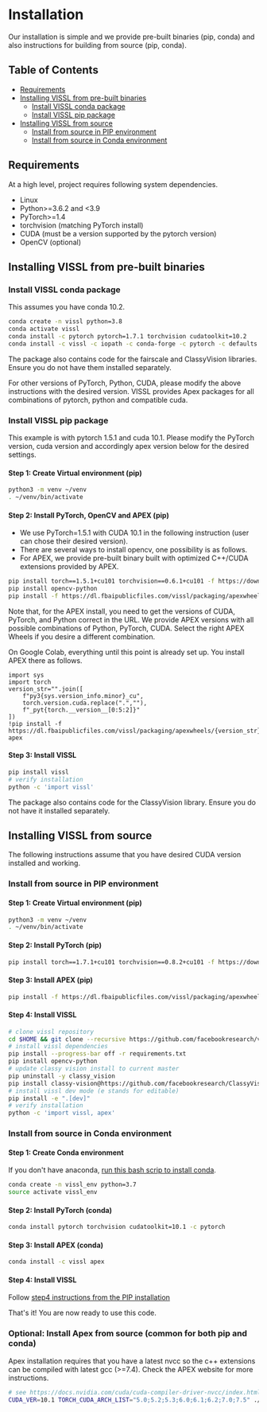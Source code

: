 # Installation

Our installation is simple and we provide pre-built binaries (pip, conda) and also instructions for building from source (pip, conda).

## Table of Contents
- [Requirements](#requirements)
- [Installing VISSL from pre-built binaries](#Installing-VISSL-from-pre-built-binaries)
   - [Install VISSL conda package](#Install-VISSL-conda-package)
   - [Install VISSL pip package](#Install-VISSL-pip-package)
- [Installing VISSL from source](#Installing-VISSL-from-source)
    - [Install from source in PIP environment](#Install-from-source-in-PIP-environment)
    - [Install from source in Conda environment](#Install-from-source-in-Conda-environment)


## Requirements

At a high level, project requires following system dependencies.

- Linux
- Python>=3.6.2 and <3.9
- PyTorch>=1.4
- torchvision (matching PyTorch install)
- CUDA (must be a version supported by the pytorch version)
- OpenCV (optional)

## Installing VISSL from pre-built binaries

### Install VISSL conda package

This assumes you have conda 10.2.

```bash
conda create -n vissl python=3.8
conda activate vissl
conda install -c pytorch pytorch=1.7.1 torchvision cudatoolkit=10.2
conda install -c vissl -c iopath -c conda-forge -c pytorch -c defaults apex vissl
```

The package also contains code for the fairscale and ClassyVision libraries. Ensure you do not have them installed separately.

For other versions of PyTorch, Python, CUDA, please modify the above instructions with the
desired version. VISSL provides Apex packages for all combinations of pytorch, python and compatible cuda.

### Install VISSL pip package

This example is with pytorch 1.5.1 and cuda 10.1. Please modify the PyTorch version, cuda version and accordingly apex version below for the desired settings.

#### Step 1: Create Virtual environment (pip)
```bash
python3 -m venv ~/venv
. ~/venv/bin/activate
```

#### Step 2: Install PyTorch, OpenCV and APEX (pip)

- We use PyTorch=1.5.1 with CUDA 10.1 in the following instruction (user can chose their desired version).
- There are several ways to install opencv, one possibility is as follows.
- For APEX, we provide pre-built binary built with optimized C++/CUDA extensions provided by APEX.

```bash
pip install torch==1.5.1+cu101 torchvision==0.6.1+cu101 -f https://download.pytorch.org/whl/torch_stable.html
pip install opencv-python
pip install -f https://dl.fbaipublicfiles.com/vissl/packaging/apexwheels/py38_cu101_pyt151/download.html apex
```

Note that, for the APEX install, you need to get the versions of CUDA, PyTorch, and Python correct in the URL. We provide APEX versions with all possible combinations of Python, PyTorch, CUDA. Select the right APEX Wheels if you desire a different combination.

On Google Colab, everything until this point is already set up. You install APEX there as follows.
```
import sys
import torch
version_str="".join([
    f"py3{sys.version_info.minor}_cu",
    torch.version.cuda.replace(".",""),
    f"_pyt{torch.__version__[0:5:2]}"
])
!pip install -f https://dl.fbaipublicfiles.com/vissl/packaging/apexwheels/{version_str}/download.html apex
```

#### Step 3: Install VISSL

```bash
pip install vissl
# verify installation
python -c 'import vissl'
```

The package also contains code for the ClassyVision library. Ensure you do not have it installed separately.

## Installing VISSL from source
The following instructions assume that you have desired CUDA version installed and working.

### Install from source in PIP environment

#### Step 1: Create Virtual environment (pip)
```bash
python3 -m venv ~/venv
. ~/venv/bin/activate
```

#### Step 2: Install PyTorch (pip)

```bash
pip install torch==1.7.1+cu101 torchvision==0.8.2+cu101 -f https://download.pytorch.org/whl/torch_stable.html
```

#### Step 3: Install APEX (pip)

```bash
pip install -f https://dl.fbaipublicfiles.com/vissl/packaging/apexwheels/py37_cu101_pyt171/download.html apex
```

#### Step 4: Install VISSL

```bash
# clone vissl repository
cd $HOME && git clone --recursive https://github.com/facebookresearch/vissl.git && cd $HOME/vissl/
# install vissl dependencies
pip install --progress-bar off -r requirements.txt
pip install opencv-python
# update classy vision install to current master
pip uninstall -y classy_vision
pip install classy-vision@https://github.com/facebookresearch/ClassyVision/tarball/master
# install vissl dev mode (e stands for editable)
pip install -e ".[dev]"
# verify installation
python -c 'import vissl, apex'
```

### Install from source in Conda environment

#### Step 1: Create Conda environment

If you don't have anaconda, [run this bash scrip to install conda](https://github.com/facebookresearch/vissl/blob/master/docker/common/install_conda.sh).

```bash
conda create -n vissl_env python=3.7
source activate vissl_env
```

#### Step 2: Install PyTorch (conda)

```bash
conda install pytorch torchvision cudatoolkit=10.1 -c pytorch
```

#### Step 3: Install APEX (conda)

```bash
conda install -c vissl apex
```

#### Step 4: Install VISSL
Follow [step4 instructions from the PIP installation](#step-4-install-vissl)

That's it! You are now ready to use this code.



### Optional: Install Apex from source (common for both pip and conda)

Apex installation requires that you have a latest nvcc so the c++ extensions can be compiled with latest gcc (>=7.4). Check the APEX website for more instructions.

```bash
# see https://docs.nvidia.com/cuda/cuda-compiler-driver-nvcc/index.html#virtual-architecture-feature-list to select cuda architecture you want to build
CUDA_VER=10.1 TORCH_CUDA_ARCH_LIST="5.0;5.2;5.3;6.0;6.1;6.2;7.0;7.5" ./docker/common/install_apex.sh
```

